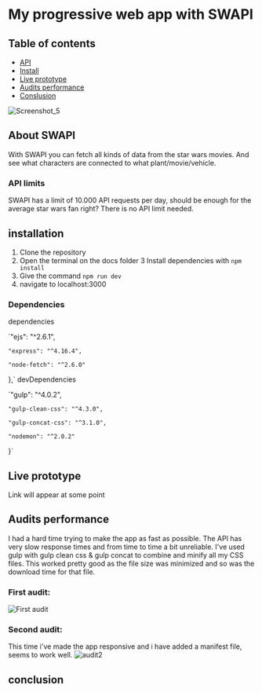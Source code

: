 # My progressive web app with SWAPI

## Table of contents
- [API](#about-swapi)
- [Install](#installation)
- [Live prototype](#live-prototype)
- [Audits performance](#audits-performance)
- [Conslusion](#conclusion)

![Screenshot_5](https://user-images.githubusercontent.com/43336468/76844943-59ad1d80-683e-11ea-8a24-b14bf41eae25.png)

## About SWAPI
With SWAPI you can fetch all kinds of data from the star wars movies. And see what characters are connected to what plant/movie/vehicle.

### API limits
SWAPI has a limit of 10.000 API requests per day, should be enough for the average star wars fan right?
There is no API limit needed.

## installation
  1. Clone the repository
  2. Open the terminal on the docs folder
  3 Install dependencies with `npm install`
  3. Give the command `npm run dev`
  4. navigate to localhost:3000
  
  ### Dependencies
  dependencies
  
  `"ejs": "^2.6.1",
    
    "express": "^4.16.4",
    
    "node-fetch": "^2.6.0"
  },`
    devDependencies
    
   `"gulp": "^4.0.2",
    
    "gulp-clean-css": "^4.3.0",
    
    "gulp-concat-css": "^3.1.0",
    
    "nodemon": "^2.0.2"
  }`
  
## Live prototype
Link will appear at some point

## Audits performance
I had a hard time trying to make the app as fast as possible. The API has very slow response times and from time to time a bit unreliable.
I've used gulp with gulp clean css & gulp concat to combine and minify all my CSS files. This worked pretty good as the file size was minimized and so was the download time for that file.
### First audit:
![First audit](https://user-images.githubusercontent.com/43336468/77434617-7074e680-6de1-11ea-8915-d2032a84b9fc.png)

### Second audit:
This time i've made the app responsive and i have added a manifest file, seems to work well.
![audit2](https://user-images.githubusercontent.com/43336468/77447088-90130b80-6def-11ea-9165-19df5f56e349.png)

## conclusion





